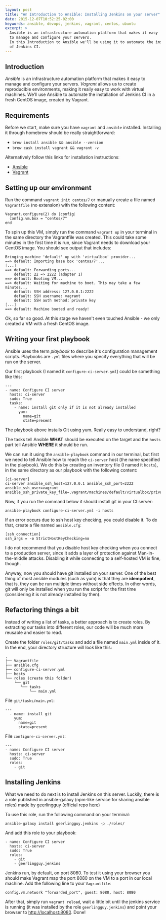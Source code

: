 ```yaml
---
layout: post
title: "An Introduction to Ansible: Installing Jenkins on your server"
date: 2015-12-07T10:52:25-02:00
keywords: ansible, devops, jenkins, vagrant, centos, ubuntu
excerpt: >
  Ansible is an infrastructure automation platform that makes it easy
  to manage and configure your servers.
  In this Introduction to Ansible we'll be using it to automate the installation
  of Jenkins CI.
---
```


## Introduction

*Ansible* is an infrastructure automation platform that makes it easy to manage and configure your servers.
*Vagrant* allows us to create reproducible environments, making it really easy to work with virtual machines.
We'll use Ansible to automate the installation of Jenkins CI in a fresh CentOS image, created by Vagrant.

## Requirements

Before we start, make sure you have `vagrant` and `ansible` installed. Installing it through homebrew  should be really straightforward:

- `brew install ansible && ansible --version`
- `brew cask install vagrant && vagrant -v`

Alternatively follow this links for installation instructions:
- [Ansible](http://docs.ansible.com/ansible/intro_installation.html)
- [Vagrant](https://docs.vagrantup.com/v2/installation/)

## Setting up our environment

Run the command `vagrant init centos/7` or manually create a file named `Vagrantfile` (no extension) with the following content:

```
Vagrant.configure(2) do |config|
  config.vm.box = "centos/7"
end
```

To spin up this VM, simply run the command `vagrant up` in your terminal in the same directory the Vagrantfile was created. This could take some minutes in the first time it is run, since Vagrant needs to download your CentOS image. You should see output that includes:

```
Bringing machine 'default' up with 'virtualbox' provider...
==> default: Importing base box 'centos/7'...
[...]
==> default: Forwarding ports...
    default: 22 => 2222 (adapter 1)
==> default: Booting VM...
==> default: Waiting for machine to boot. This may take a few minutes...
    default: SSH address: 127.0.0.1:2222
    default: SSH username: vagrant
    default: SSH auth method: private key
[...]
==> default: Machine booted and ready!
```

Ok, so far so good. At this stage we haven't even touched Ansible - we only created a VM with a fresh CentOS image.

## Writing your first playbook

Ansible uses the term *playbook* to describe it's configuration management scripts. Playbooks are `.yml` files where you specify everything that will be run on the server.

Our first playbook (I named it `configure-ci-server.yml`) could be something like this:

```
---
- name: Configure CI server
  hosts: ci-server
  sudo: True
  tasks:
    - name: install git only if it is not already installed
      yum:
        name=git
        state=present
```   

The playbook above installs Git using yum. Really easy to understand, right?

The tasks tell Ansible **WHAT** should be executed on the target and the `hosts` part tell Ansible **WHERE** it should be run.

We can run it using the `ansible-playbook` command in our terminal, but first we need to
tell Ansible how to reach the `ci-server` host (the name specified in the playbook). We do this by creating an inventory file (I named it `hosts`), in the same directory as our playbook with the following content:

```
[ci-server]
ci-server ansible_ssh_host=127.0.0.1 ansible_ssh_port=2222 ansible_ssh_user=vagrant ansible_ssh_private_key_file=.vagrant/machines/default/virtualbox/private_key
```   

Now, if you run the command below it should install git in your CI server:

```
ansible-playbook configure-ci-server.yml -i hosts
```

If an error occurs due to ssh host key checking, you could disable it. To do that, create a file named `ansible.cfg`:

```
[ssh_connection]
ssh_args = -o StrictHostKeyChecking=no
```

I do not recommend that you disable host key checking when you connect to a production server, since it adds a layer of protection against Man-in-the-middle attacks. Disabling it while connecting to a self-hosted VM is fine, though.

Anyway, now you should have git installed on your server. One of the best thing of most ansible modules (such as yum) is that they are **idempotent**, that is, they can be run multiple times without side effects. In other words, git will only be installed when you run the script for the first time (considering it is not already installed by then).

## Refactoring things a bit

Instead of writing a list of tasks, a better approach is to create roles. By extracting our tasks into different roles, our code will be much more reusable and easier to read.

Create the folder `roles/git/tasks` and add a file named `main.yml` inside of it. In the end, your directory structure will look like this:

```
.
├── Vagrantfile
├── ansible.cfg
├── configure-ci-server.yml
├── hosts
└── roles (create this folder)
    └── git
       └── tasks
           └── main.yml
```

File `git/tasks/main.yml`:

```
---
  - name: install git
    yum:
      name=git
      state=present
```



File `configure-ci-server.yml`:

```
---
- name: Configure CI server
  hosts: ci-server
  sudo: True
  roles:
    - git
```

## Installing Jenkins

What we need to do next is to install Jenkins on this server. Luckily, there is a role published in ansible-galaxy (npm-like service for sharing ansible roles) made by geerlingguy (official repo [here](https://github.com/geerlingguy/ansible-role-jenkins/))

To use this role, run the following command on your terminal:

```
ansible-galaxy install geerlingguy.jenkins -p ./roles/
```

And add this role to your playbook:

```
- name: Configure CI server
  hosts: ci-server
  sudo: True
  roles:
    - git
    - geerlingguy.jenkins
```

Jenkins run, by default, on port 8080. To test it using your browser you should make Vagrant map the port 8080 on the VM to a port in our local machine. Add the following line to your `Vagrantfile`:

```
config.vm.network "forwarded_port", guest: 8080, host: 8080
```

After that, simply run `vagrant reload`, wait a little bit until the jenkins service is running (it was installed by the role `geerlingguy.jenkins`) and point your browser to [http://localhost:8080](http://localhost:8080). Done!
